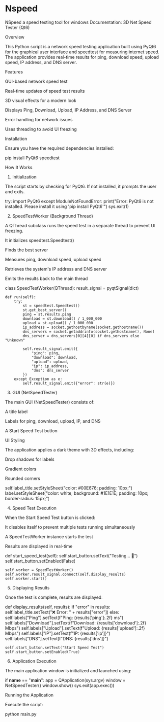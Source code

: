 # Nspeed
NSpeed a speed testing tool for windows
Documentation: 3D Net Speed Tester (Qt6)

Overview

This Python script is a network speed testing application built using PyQt6 for the graphical user interface and speedtest for measuring internet speed. The application provides real-time results for ping, download speed, upload speed, IP address, and DNS server.

Features

GUI-based network speed test

Real-time updates of speed test results

3D visual effects for a modern look

Displays Ping, Download, Upload, IP Address, and DNS Server

Error handling for network issues

Uses threading to avoid UI freezing


Installation

Ensure you have the required dependencies installed:

pip install PyQt6 speedtest

How It Works

1. Initialization

The script starts by checking for PyQt6. If not installed, it prompts the user and exits.

try:
    import PyQt6
except ModuleNotFoundError:
    print("Error: PyQt6 is not installed. Please install it using 'pip install PyQt6'")
    sys.exit(1)

2. SpeedTestWorker (Background Thread)

A QThread subclass runs the speed test in a separate thread to prevent UI freezing.

It initializes speedtest.Speedtest()

Finds the best server

Measures ping, download speed, upload speed

Retrieves the system's IP address and DNS server

Emits the results back to the main thread


class SpeedTestWorker(QThread):
    result_signal = pyqtSignal(dict)

    def run(self):
        try:
            st = speedtest.Speedtest()
            st.get_best_server()
            ping = st.results.ping
            download = st.download() / 1_000_000
            upload = st.upload() / 1_000_000
            ip_address = socket.gethostbyname(socket.gethostname())
            dns_servers = socket.getaddrinfo(socket.gethostname(), None)
            dns_server = dns_servers[0][4][0] if dns_servers else "Unknown"

            self.result_signal.emit({
                "ping": ping,
                "download": download,
                "upload": upload,
                "ip": ip_address,
                "dns": dns_server
            })
        except Exception as e:
            self.result_signal.emit({"error": str(e)})

3. GUI (NetSpeedTester)

The main GUI (NetSpeedTester) consists of:

A title label

Labels for ping, download, upload, IP, and DNS

A Start Speed Test button


UI Styling

The application applies a dark theme with 3D effects, including:

Drop shadows for labels

Gradient colors

Rounded corners


self.label_title.setStyleSheet("color: #00E676; padding: 10px;")
label.setStyleSheet("color: white; background: #1E1E1E; padding: 10px; border-radius: 15px;")

4. Speed Test Execution

When the Start Speed Test button is clicked:

It disables itself to prevent multiple tests running simultaneously

A SpeedTestWorker instance starts the test

Results are displayed in real-time


def start_speed_test(self):
    self.start_button.setText("Testing... 🔄")
    self.start_button.setEnabled(False)

    self.worker = SpeedTestWorker()
    self.worker.result_signal.connect(self.display_results)
    self.worker.start()

5. Displaying Results

Once the test is complete, results are displayed:

def display_results(self, results):
    if "error" in results:
        self.label_title.setText("❌ Error: " + results["error"])
    else:
        self.labels["Ping"].setText(f"Ping: {results['ping']:.2f} ms")
        self.labels["Download"].setText(f"Download: {results['download']:.2f} Mbps")
        self.labels["Upload"].setText(f"Upload: {results['upload']:.2f} Mbps")
        self.labels["IP"].setText(f"IP: {results['ip']}")
        self.labels["DNS"].setText(f"DNS: {results['dns']}")

    self.start_button.setText("Start Speed Test")
    self.start_button.setEnabled(True)

6. Application Execution

The main application window is initialized and launched using:

if __name__ == "__main__":
    app = QApplication(sys.argv)
    window = NetSpeedTester()
    window.show()
    sys.exit(app.exec())

Running the Application

Execute the script:

python main.py

